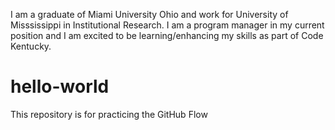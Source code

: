 I am a graduate of Miami University Ohio and work for University of Misssissippi in Institutional Research.  I am a program manager in my current position and I am excited to be learning/enhancing my skills as part of Code Kentucky.
# hello-world
This repository is for practicing the GitHub Flow
